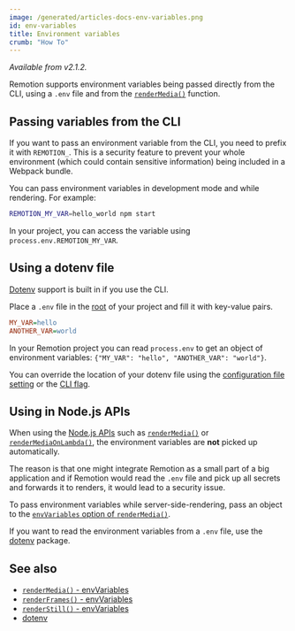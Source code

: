 ```yaml
---
image: /generated/articles-docs-env-variables.png
id: env-variables
title: Environment variables
crumb: "How To"
---
```


_Available from v2.1.2._

Remotion supports environment variables being passed directly from the CLI, using a `.env` file and from the [`renderMedia()`](/docs/renderer/render-media) function.

## Passing variables from the CLI

If you want to pass an environment variable from the CLI, you need to prefix it with `REMOTION_`. This is a security feature to prevent your whole environment (which could contain sensitive information) being included in a Webpack bundle.

You can pass environment variables in development mode and while rendering. For example:

```bash
REMOTION_MY_VAR=hello_world npm start
```

In your project, you can access the variable using `process.env.REMOTION_MY_VAR`.

## Using a dotenv file

[Dotenv](https://www.npmjs.com/package/dotenv) support is built in if you use the CLI.

Place a `.env` file in the [root](/docs/terminology#remotion-root) of your project and fill it with key-value pairs.

```ini title=".env"
MY_VAR=hello
ANOTHER_VAR=world
```

In your Remotion project you can read `process.env` to get an object of environment variables: `{"MY_VAR": "hello", "ANOTHER_VAR": "world"}`.

You can override the location of your dotenv file using the [configuration file setting](/docs/config#setdotenvlocation) or the [CLI flag](/docs/cli).

## Using in Node.js APIs

When using the [Node.js APIs](/docs/renderer) such as [`renderMedia()`](/docs/renderer/render-media) or [`renderMediaOnLambda()`](/docs/lambda/rendermediaonlambda), the environment variables are **not** picked up automatically.

The reason is that one might integrate Remotion as a small part of a big application and if Remotion would read the `.env` file and pick up all secrets and forwards it to renders, it would lead to a security issue.

To pass environment variables while server-side-rendering, pass an object to the [`envVariables` option of `renderMedia()`](/docs/renderer/render-media#envvariables).

If you want to read the environment variables from a `.env` file, use the [dotenv](https://www.npmjs.com/package/dotenv) package.

## See also

- [`renderMedia()` - envVariables](/docs/renderer/render-media#envvariables)
- [`renderFrames()` - envVariables](/docs/renderer/render-frames#envvariables)
- [`renderStill()` - envVariables](/docs/renderer/render-still#envvariables)
- [dotenv](https://www.npmjs.com/package/dotenv)
